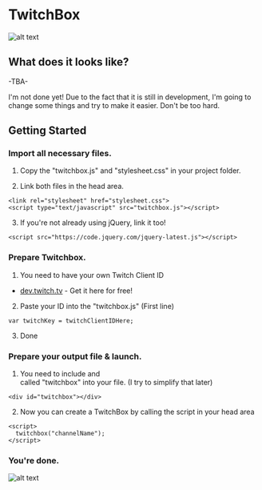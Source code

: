 # TwitchBox
![alt text](https://image.ibb.co/d1MDrH/twitchbox.png)

## What does it looks like?
-TBA-

I'm not done yet! Due to the fact that it is still in development, I'm going to change some things and try to make it easier. Don't be too hard.

## Getting Started

### Import all necessary files.

1. Copy the "twitchbox.js" and "stylesheet.css" in your project folder.

2. Link both files in the head area.
  ```
  <link rel="stylesheet" href="stylesheet.css">
  <script type="text/javascript" src="twitchbox.js"></script>
  ```
  
3. If you're not already using jQuery, link it too!
  ```
  <script src="https://code.jquery.com/jquery-latest.js"></script>
  ```

### Prepare Twitchbox.

1. You need to have your own Twitch Client ID
  * [dev.twitch.tv](https://dev.twitch.tv/docs/v5) - Get it here for free!

2. Paste your ID into the "twitchbox.js" (First line)
  ```
  var twitchKey = twitchClientIDHere;
  ```

3. Done

### Prepare your output file & launch.

1. You need to include and <div> called "twitchbox" into your file. (I try to simplify that later)
  ```
  <div id="twitchbox"></div>
  ```

2. Now you can create a TwitchBox by calling the script in your head area
  ```
  <script>
    twitchbox("channelName");
  </script>
  ```
  
### You're done.



![alt text](http://lyyn.fr.nf/photoshow/?t=Thb&f=meme+face%2F1282786204310.jpg)


